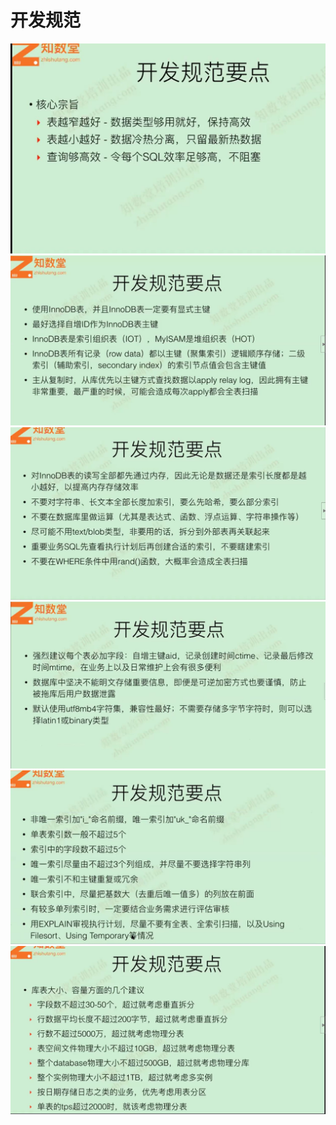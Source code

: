 # 开发规范

![](images/5/01.jpg)   
![](images/5/02.jpg)   
![](images/5/03.jpg)   
![](images/5/04.jpg)   
![](images/5/05.jpg)   
![](images/5/06.jpg)   
